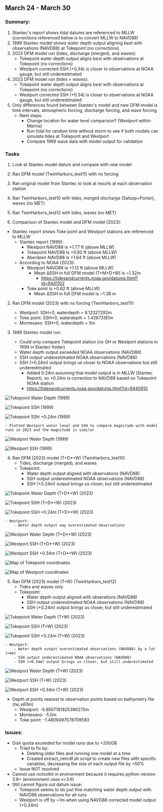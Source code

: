 ## March 24 - March 30
### Summary:
1) Stantec's report shows tidal datums are referenced to MLLW (corrections referenced below is to convert MLLW to NAVD88)
2) 1999 Stantec model shows water depth output aligning best with observations (NAVD88) at Tokepoint (no corrections)
3) 2023 DFM model run (tides, discharge (merged), and waves):
	- Tokepoint water depth output aligns best with observations at Tokepoint (no corrections)
	- Westport corrected SSH (+0.34) is closer to observations at NOAA gauge, but still underestimated
4) 2023 DFM model run (tides + waves):
	- Tokepoint water depth output aligns best with observations at Tokepoint (no corrections)
	- Westport corrected SSH (+0.34) is closer to observations at NOAA gauge, but still underestimated
5) Only differences found between Stantec's model and new DFM model is time intervals, atmospheric forcing, discharge forcing, and wave forcing
	- Next steps:
		- Change location for water level comparison? (Westport within Marina)
		- Run tidal for random time without storm to see if both models can simulate tides at Tokepoint and Westport
		- Compare 1999 wave data with model output for validation


### Tasks
1) Look at Stantec model datum and compare with new model
2) Ran DFM model (TwinHarbors_test11) with no forcing
3) Ran original model from Stantec to look at results at each observation station
4) Ran TwinHarbors_test10 with tides, merged discharge (Satsop+Porter), waves (no MET)
5) Ran TwinHarbors_test12 with tides, waves (no MET)

1) Comparison of Stantec model and DFM model (2023):
- Stantec report shows Toke point and Westport stations are referenced to MLLW
	- Stantec report (1999):
		- Westport NAVD88 is +1.77 ft (above MLLW)
		- Tokepoint NAVD88 is +0.82 ft (above MLLW)
		- Aberdeen NAVD88 is +1.64 ft (above MLLW)
	- According to NOAA (2023):
		- Westport NAVD88 is +1.12 ft (above MLLW)
			- Mean ∆SSH in full DFM model (T+M+D+W) is ~1.32m
    			- https://tidesandcurrents.noaa.gov/datums.html?id=9441102
		- Toke point is +0.82 ft (above MLLW)
   			- Mean ∆SSH in full DFM model is ~1.38 m

2) Ran DFM model (2023) with no forcing (TwinHarbors_test11):
	- Westport: SSH=0, waterdepth = 6.12327292m
	- Toke point: SSH=0, waterdepth = 1.42673181m
	- Montesano: SSH=0, waterdepth = 5m

3) 1999 Stantec model run:
	- Could only compare Tokepoint station (no GH or Westport stations in 1999 in Stantec folder)
	- Water depth output exceeded NOAA observations (NAVD88)
	- SSH output underestimated NOAA observations (NAVD88)
	- SSH (+0.24m) output brings us closer to NOAA observations but still underestimated
		- Added 0.24m assuming that model output is in MLLW (Stantec Report), so +0.24m is correction to NAVD88 based on Tokepoint NOAA station
	 	- https://tidesandcurrents.noaa.gov/datums.html?id=9440910

![Tokepoint Water Depth (1999)](../Figures/040224meeting/Tokepoint_wl_wd_1999.png)

![Tokepoint SSH (1999)](../Figures/040224meeting/Tokepoint_wl_ssh_1999.png)

![Tokepoint SSH +0.24m (1999)](../Figures/040224meeting/Tokepoint_wl_ssh_1999_plus024.png)

	- Plotted Westport water level and SSH to compare magnitude with model runs in 2023 and the magnitude is similar

![Westport Water Depth (1999)](../Figures/040224meeting/Westport_wl_wd_1999.png)

![Westport SSH (1999)](../Figures/040224meeting/Westport_wl_ssh_1999.png)

4) Ran DFM (2023) model (T+D*+W) (TwinHarbors_test10)
	- Tides, discharge (merged), and waves
	- Tokepoint:
		- Water depth output aligned with observations (NAVD88)
		- SSH output underestimated NOAA observations (NAVD88)
		- SSH (+0.24m) output brings us closer, but still underestimated

![Tokepoint Water Depth (T+D*+W) (2023)](../Figures/040224meeting/Job17433700_Tokepoint_wl_wd.png)

![Tokepoint SSH (T+D*+W) (2023)](../Figures/040224meeting/Job17433700_Tokepoint_wl_ssh.png)

![Tokepoint SSH +0.24m (T+D*+W) (2023)](../Figures/040224meeting/Job17433700_Tokepoint_wl_ssh_nomet_plus024.png)

	- Westport:
		- Water depth output way overestimated observations

![Westport Water Depth (T+D*+W) (2023)](../Figures/040224meeting/Job17433700_Westport_wl_wd.png)

![Westport SSH (T+D*+W) (2023)](../Figures/040224meeting/Job17433700_Westport_wl_ssh.png)

![Westport SSH +0.34m (T+D*+W) (2023)](../Figures/040224meeting/Job17433700_Westport_wl_ssh_nomet_plus034.png)

![Map of Tokepoint coordinates](../Figures/Tokepoint_coordinates)

![Map of Westport coordinates](../Figures/Westport_coordinates)

5) Ran DFM (2023) model (T+W) (TwinHarbors_test12)
	- Tides and waves only
	- Tokepoint:
		- Water depth output aligned with obserations (NAVD88)
		- SSH output underestimated NOAA observations (NAVD88)
		- SSH (+0.24m) output brings us closer, but still underestimated

![Tokepoint Water Depth (T+W) (2023)](../Figures/040224meeting/Job17452285_Tokepoint_wl_wd_TW.png)

![Tokepoint SSH (T+W) (2023)](../Figures/040224meeting/Job17452285_Tokepoint_wl_ssh_TW.png)

![Tokepoint SSH +0.24m (T+W) (2023)](../Figures/040224meeting/Job17452285_Tokepoint_wl_ssh_TW_024.png)

	- Westport:
		- Water depth output overestimated observations (NAVD88) by a lot (>4m)
		- SSH output underestimated NOAA observations (NAVD88)
		- SSH (+0.34m) output brings us closer, but still underestimated

![Westport Water Depth (T+W) (2023)](../Figures/040224meeting/Job17452285_Westport_wl_wd_TW.png)

![Westport SSH (T+W) (2023)](../Figures/040224meeting/Job17452285_Westport_wl_ssh_TW.png)

![Westport SSH +0.34m (T+W) (2023)](../Figures/040224meeting/Job17452285_Westport_wl_ssh_TW_034.png)


- Depth at points nearest to observation points based on bathymetry file (*tw_v60m*)
	- Westport: -5.8507181825396275m
	- Montesano: -5.0m
	- Toke point: -1.4809497578709583

### Issues:
- Disk quota exceeded for model runs due to >200GB
	- Tried to fix by:
		- Deleting older files and running one model at a time
		- Created extract_netcdf.sh script to create new files with specific variables, decreasing the size of each output file by >50%
	- Issue NOT resolved
- Cannot use nctoolkit in environment because it requires python version 3.8+ (environment uses v=3.6)
- Still cannot figure out datum issue:
	- Tokepoint seems to do just fine matching water depth output with NAVD88 observations for all runs
 	- Westport is off by ~1m when using NAVD88 corrected model output (+0.34m)
